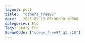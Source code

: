 ```yaml
---
layout: post
title:  "others_free97"
date:   2021-02-19 07:00:00 +0000
categories: Etc
Tags: Story Etc
SceneCode: ["scene_free97_q1_s20"]
---
```

